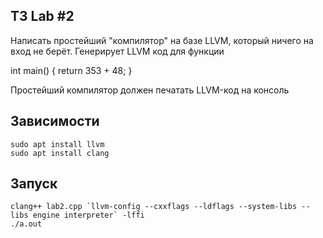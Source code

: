 ## ТЗ  Lab #2

Написать простейший "компилятор" на базе LLVM, который ничего на вход не берёт. Генерирует LLVM код для функции

int main()
{
     return 353 + 48;
}

Простейший компилятор должен печатать LLVM-код на консоль


## Зависимости 
```sudo apt install llvm```  
```sudo apt install clang```  

## Запуск
```clang++ lab2.cpp `llvm-config --cxxflags --ldflags --system-libs --libs engine interpreter` -lffi```  
```./a.out```
